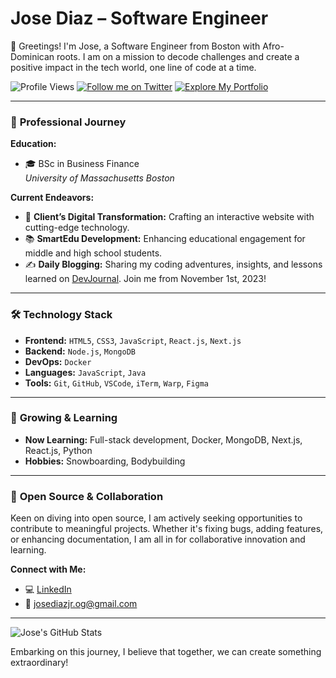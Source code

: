 # **Jose Diaz – Software Engineer**

👋 Greetings! I'm Jose, a Software Engineer from Boston with Afro-Dominican roots. I am on a mission to decode challenges and create a positive impact in the tech world, one line of code at a time.

![Profile Views](https://komarev.com/ghpvc/?username=JoseDiazCodes&color=black)
[![Follow me on Twitter](https://img.shields.io/twitter/follow/diazjosedev?style=social)](https://twitter.com/diazjosedev)
[![Explore My Portfolio](https://img.shields.io/badge/-Portfolio-black)](https://josediazdev.com)

---

### 💼 **Professional Journey**

**Education:**

- 🎓 BSc in Business Finance  
   _University of Massachusetts Boston_

**Current Endeavors:**

- 🔨 **Client’s Digital Transformation:** Crafting an interactive website with cutting-edge technology.
- 📚 **SmartEdu Development:** Enhancing educational engagement for middle and high school students.
- ✍️ **Daily Blogging:** Sharing my coding adventures, insights, and lessons learned on [DevJournal](https://github.com/JoseDiazCodes/DevJournal). Join me from November 1st, 2023!

---

### 🛠 **Technology Stack**

- **Frontend:** `HTML5`, `CSS3`, `JavaScript`, `React.js`, `Next.js`
- **Backend:** `Node.js`, `MongoDB`
- **DevOps:** `Docker`
- **Languages:** `JavaScript`, `Java`
- **Tools:** `Git`, `GitHub`, `VSCode`, `iTerm`, `Warp`, `Figma`

---

### 🌱 **Growing & Learning**

- **Now Learning:** Full-stack development, Docker, MongoDB, Next.js, React.js, Python
- **Hobbies:** Snowboarding, Bodybuilding

---

### 🤝 **Open Source & Collaboration**

Keen on diving into open source, I am actively seeking opportunities to contribute to meaningful projects. Whether it's fixing bugs, adding features, or enhancing documentation, I am all in for collaborative innovation and learning.

**Connect with Me:**

- 💻 [LinkedIn](https://linkedin.com/in/josediazdev)
- 📧 josediazjr.og@gmail.com

---

![Jose's GitHub Stats](https://github-readme-stats.vercel.app/api?username=JoseDiazCodes&show_icons=true&theme=radical)

Embarking on this journey, I believe that together, we can create something extraordinary!
